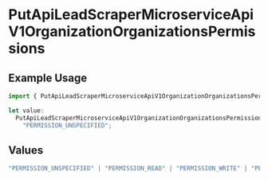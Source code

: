 # PutApiLeadScraperMicroserviceApiV1OrganizationOrganizationsPermissions

## Example Usage

```typescript
import { PutApiLeadScraperMicroserviceApiV1OrganizationOrganizationsPermissions } from "oppulence-backend-sdk/models/operations";

let value:
  PutApiLeadScraperMicroserviceApiV1OrganizationOrganizationsPermissions =
    "PERMISSION_UNSPECIFIED";
```

## Values

```typescript
"PERMISSION_UNSPECIFIED" | "PERMISSION_READ" | "PERMISSION_WRITE" | "PERMISSION_DELETE" | "PERMISSION_MANAGE_USERS" | "PERMISSION_MANAGE_BILLING" | "PERMISSION_VIEW_ANALYTICS" | "PERMISSION_MANAGE_WORKFLOWS"
```